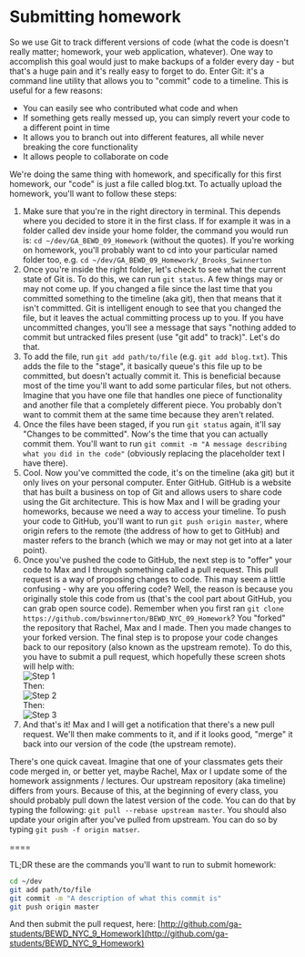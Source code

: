 # Submitting homework

So we use Git to track different versions of code (what the code is doesn't really matter; homework, your web application, whatever). One way to accomplish this goal would just to make backups of a folder every day - but that's a huge pain and it's really easy to forget to do. Enter Git: it's a command line utility that allows you to "commit" code to a timeline. This is useful for a few reasons:

* You can easily see who contributed what code and when
* If something gets really messed up, you can simply revert your code to a different point in time
* It allows you to branch out into different features, all while never breaking the core functionality
* It allows people to collaborate on code

We're doing the same thing with homework, and specifically for this first homework, our "code" is just a file called blog.txt. To actually upload the homework, you'll want to follow these steps:

1. Make sure that you're in the right directory in terminal. This depends where you decided to store it in the first class. If for example it was in a folder called dev inside your home folder, the command you would run is: `cd ~/dev/GA_BEWD_09_Homework` (without the quotes). If you're working on homework, you'll probably want to cd into your particular named folder too, e.g. `cd ~/dev/GA_BEWD_09_Homework/_Brooks_Swinnerton`
2. Once you're inside the right folder, let's check to see what the current state of Git is. To do this, we can run `git status`. A few things may or may not come up. If you changed a file since the last time that you committed something to the timeline (aka git), then that means that it isn't committed. Git is intelligent enough to see that you changed the file, but it leaves the actual committing process up to you. If you have uncommitted changes, you'll see a message that says "nothing added to commit but untracked files present (use "git add" to track)". Let's do that.
3. To add the file, run `git add path/to/file` (e.g. `git add blog.txt`). This adds the file to the "stage", it basically queue's this file up to be committed, but doesn't actually commit it. This is beneficial because most of the time you'll want to add some particular files, but not others. Imagine that you have one file that handles one piece of functionality and another file that a completely different piece. You probably don't want to commit them at the same time because they aren't related.
4. Once the files have been staged, if you run `git status` again, it'll say "Changes to be committed". Now's the time that you can actually commit them. You'll want to run `git commit -m "A message describing what you did in the code"` (obviously replacing the placeholder text I have there).
5. Cool. Now you've committed the code, it's on the timeline (aka git) but it only lives on your personal computer. Enter GitHub. GitHub is a website that has built a business on top of Git and allows users to share code using the Git architecture. This is how Max and I will be grading your homeworks, because we need a way to access your timeline. To push your code to GitHub, you'll want to run `git push origin master`, where origin refers to the remote (the address of how to get to GitHub) and master refers to the branch (which we may or may not get into at a later point).
6. Once you've pushed the code to GitHub, the next step is to "offer" your code to Max and I through something called a pull request. This pull request is a way of proposing changes to code. This may seem a little confusing - why are you offering code? Well, the reason is because you originally stole this code from us (that's the cool part about GitHub, you can grab open source code). Remember when you first ran `git clone https://github.com/bswinnerton/BEWD_NYC_09_Homework`? You "forked" the repository that Rachel, Max and I made. Then you made changes to your forked version. The final step is to propose your code changes back to our repository (also known as the upstream remote). To do this, you have to submit a pull request, which hopefully these screen shots will help with:  
![Step 1](http://i.imgur.com/IaiZ6DN.png)  
Then:  
![Step 2](http://i.imgur.com/zKrw6Z6.png)  
Then:  
![Step 3](http://i.imgur.com/tYtHgxO.png)  
7. And that's it! Max and I will get a notification that there's a new pull request. We'll then make comments to it, and if it looks good, "merge" it back into our version of the code (the upstream remote).

There's one quick caveat. Imagine that one of your classmates gets their code merged in, or better yet, maybe Rachel, Max or I update some of the homework assignments / lectures. Our upstream repository (aka timeline) differs from yours. Because of this, at the beginning of every class, you should probably pull down the latest version of the code. You can do that by typing the following: `git pull --rebase upstream master`. You should also update your origin after you've pulled from upstream. You can do so by typing `git push -f origin matser`.

====

TL;DR these are the commands you'll want to run to submit homework:

```bash
cd ~/dev
git add path/to/file
git commit -m "A description of what this commit is"
git push origin master
```

And then submit the pull request, here: [http://github.com/ga-students/BEWD_NYC_9_Homework](http://github.com/ga-students/BEWD_NYC_9_Homework)
